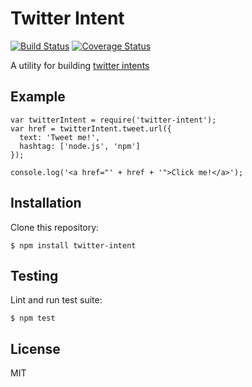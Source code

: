 Twitter Intent
===============================================================================

[![Build Status](https://travis-ci.org/rjz/twitter-intent.svg?branch=master)](https://travis-ci.org/rjz/twitter-intent)
[![Coverage Status](https://coveralls.io/repos/github/rjz/twitter-intent/badge.svg?branch=master)](https://coveralls.io/github/rjz/twitter-intent?branch=master)


A utility for building [twitter intents](https://dev.twitter.com/web/intents)

Example
-------------------------------------------------------------------------------

    var twitterIntent = require('twitter-intent');
    var href = twitterIntent.tweet.url({
      text: 'Tweet me!',
      hashtag: ['node.js', 'npm']
    });

    console.log('<a href="' + href + '">Click me!</a>');

Installation
-------------------------------------------------------------------------------

Clone this repository:

    $ npm install twitter-intent

Testing
-------------------------------------------------------------------------------

Lint and run test suite:

    $ npm test

License
-------------------------------------------------------------------------------

MIT

[coveralls]: https://coveralls.io
[gh-pages]: https://pages.github.com
[hoganjs]: http://twitter.github.io/hogan.js
[istanbul]: https://github.com/gotwarlost/istanbul
[jshint]: http://www.jshint.com
[mocha]: https://github.com/visionmedia/mocha
[scrawl]: https://github.com/caolan/scrawl
[travis]: https://travis-ci.org
[nodesecurity]: https://nodesecurity.io/

